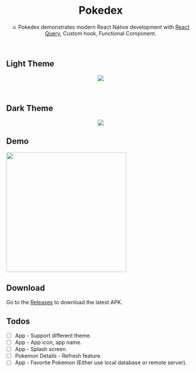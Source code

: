 <h1 align="center">Pokedex</h1>
<p align="center">  
⚔️ Pokedex demonstrates modern React Native development with  <a href="https://github.com/tanstack/query">React Query</a>, Custom hook, Functional Component.
</p>
</br>
<h2>Light Theme</h2>
<p align="center">
<img src="./previews/app_screenshots.png"/>
</p>
</br>
<h2>Dark Theme</h2>
<p align="center">
<img src="./previews/app_screenshots_dark.png"/>
</p>

## Demo

<img src="./previews/android_demo_record.gif" width="320"/>

## Download

Go to the [Releases](https://github.com/yujune/pokemon/releases) to download the latest APK.

## Todos

- [ ] App - Support different theme.
- [ ] App - App icon, app name.
- [ ] App - Splash screen.
- [ ] Pokemon Details - Refresh feature.
- [ ] App - Favorite Pokemon (Either use local database or remote server).
